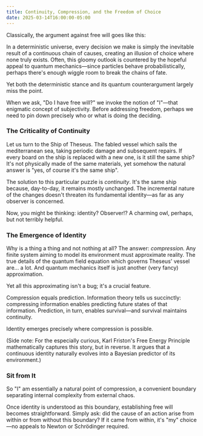 ```yaml
---
title: Continuity, Compression, and the Freedom of Choice
date: 2025-03-14T16:00:00-05:00
---
```


Classically, the argument against free will goes like this:

In a deterministic universe, every decision we make is simply the inevitable result of a continuous chain of causes, creating an illusion of choice where none truly exists. Often, this gloomy outlook is countered by the hopeful appeal to quantum mechanics—since particles behave probabilistically, perhaps there's enough wiggle room to break the chains of fate.

Yet both the deterministic stance and its quantum counterargument largely miss the point.

When we ask, "Do I have free will?" we invoke the notion of "I"—that enigmatic concept of subjectivity. Before addressing freedom, perhaps we need to pin down precisely who or what is doing the deciding.

### The Criticality of Continuity

Let us turn to the Ship of Theseus. The fabled vessel which sails the mediterranean sea, taking periodic damage and subsequent repairs. If every board on the ship is replaced with a new one, is it still the same ship? It's not physically made of the same materials, yet somehow the natural answer is "yes, of course it's the same ship".

The solution to this particular puzzle is _continuity_. It's the same ship because, day-to-day, it remains mostly unchanged. The incremental nature of the changes doesn't threaten its fundamental identity—as far as any observer is concerned.

Now, you might be thinking: identity? Observer!? A charming owl, perhaps, but not terribly helpful.

### The Emergence of Identity

Why is a thing a thing and not nothing at all? The answer: _compression._ Any finite system aiming to model its environment must approximate reality. The true details of the quantum field equation which governs Theseus' vessel are... a lot. And quantum mechanics itself is just another (very fancy) approximation.

Yet all this approximating isn't a bug; it's a crucial feature.

Compression equals prediction. Information theory tells us succinctly: compressing information enables predicting future states of that information. Prediction, in turn, enables survival—and survival maintains continuity.

Identity emerges precisely where compression is possible.

(Side note: For the especially curious, Karl Friston's Free Energy Principle mathematically captures this story, but in reverse. It argues that a continuous identity naturally evolves into a Bayesian predictor of its environment.)

### Sit from It

So "I" am essentially a natural point of compression, a convenient boundary separating internal complexity from external chaos.

Once identity is understood as this boundary, establishing free will becomes straightforward. Simply ask: did the cause of an action arise from within or from without this boundary? If it came from within, it's "my" choice—no appeals to Newton or Schrödinger required.
